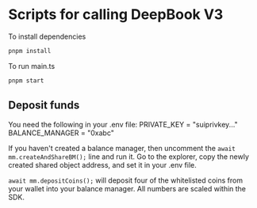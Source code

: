 # Scripts for calling DeepBook V3

To install dependencies

```bash
pnpm install
```

To run main.ts

```bash
pnpm start
```

## Deposit funds

You need the following in your .env file:
PRIVATE_KEY = "suiprivkey..."
BALANCE_MANAGER = "0xabc"

If you haven't created a balance manager, then uncomment the `await mm.createAndShareBM();` line and run it. Go to the explorer, copy the newly created shared object address, and set it in your .env file.

`await mm.depositCoins();` will deposit four of the whitelisted coins from your wallet into your balance manager. All numbers are scaled within the SDK.

